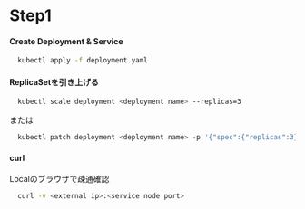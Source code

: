 # Step1
#### Create Deployment & Service
```bash
  kubectl apply -f deployment.yaml
```

#### ReplicaSetを引き上げる
```bash
  kubectl scale deployment <deployment name> --replicas=3
```
または
```bash
  kubectl patch deployment <deployment name> -p '{"spec":{"replicas":3}}'
```

#### curl
Localのブラウザで疎通確認
```bash
  curl -v <external ip>:<service node port>
```